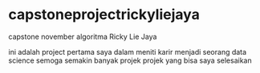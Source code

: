 # capstoneprojectrickyliejaya
capstone november algoritma Ricky Lie Jaya  

ini adalah project pertama saya dalam meniti karir menjadi seorang data science
semoga semakin banyak projek projek yang bisa saya selesaikan
